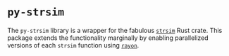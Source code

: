 # `py-strsim`

The `py-strsim` library is a wrapper for the fabulous
[`strsim`](https://docs.rs/strsim/latest/strsim/) Rust crate. This package
extends the functionality marginally by enabling parallelized versions of each
`strsim` function using [`rayon`](https://docs.rs/rayon/latest/rayon/).